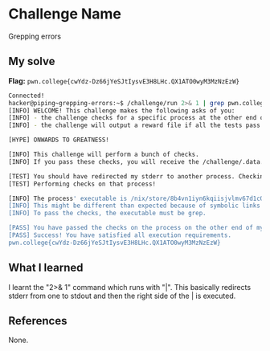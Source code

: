 # Challenge Name
Grepping errors

## My solve
**Flag:** `pwn.college{cwYdz-Dz66jYeSJtIysvE3H8LHc.QX1ATO0wyM3MzNzEzW}`

```bash
Connected!
hacker@piping~grepping-errors:~$ /challenge/run 2>& 1 | grep pwn.college
[INFO] WELCOME! This challenge makes the following asks of you:
[INFO] - the challenge checks for a specific process at the other end of stderr : grep
[INFO] - the challenge will output a reward file if all the tests pass : /challenge/.data.txt

[HYPE] ONWARDS TO GREATNESS!

[INFO] This challenge will perform a bunch of checks.
[INFO] If you pass these checks, you will receive the /challenge/.data.txt file.

[TEST] You should have redirected my stderr to another process. Checking...
[TEST] Performing checks on that process!

[INFO] The process' executable is /nix/store/8b4vn1iyn6kqiisjvlmv67d1c0p3j6wj-gnugrep-3.11/bin/grep.
[INFO] This might be different than expected because of symbolic links (for example, from /usr/bin/python to /usr/bin/python3 to /usr/bin/python3.8).
[INFO] To pass the checks, the executable must be grep.

[PASS] You have passed the checks on the process on the other end of my stderr!
[PASS] Success! You have satisfied all execution requirements.
pwn.college{cwYdz-Dz66jYeSJtIysvE3H8LHc.QX1ATO0wyM3MzNzEzW}
```

## What I learned
I learnt the "2>& 1" command which runs with "|". This basically redirects stderr from one to stdout and then the right side of the | is executed.
## References 
None.
